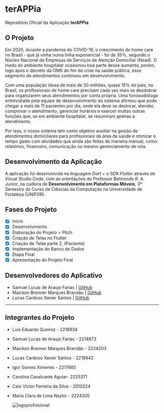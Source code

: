 # terAPPia
 Repositório Oficial da Aplicação **terAPPia**
## O Projeto
Em 2020, durante a pandemia do COVID-19, o crescimento do home care no Brasil - que já vinha numa linha exponencial - foi de 35%, segundo o Núcleo Nacional de Empresas de Serviços de Atenção Domiciliar (Nead). O medo do ambiente hospitalar ocasionou boa parte desse aumento, porém, logo após o decreto da OMS do fim da crise na saúde pública, esse segmento de atendimentos continuou em desenvolvimento.

Com uma população idosa de mais de 30 milhões, quase 15% do país, no Brasil, os profissionais de home care precisam cada vez mais se desdobrar para organizarem seus atendimentos por conta própria. Uma fonoaudióloga entrevistada pela equipe de desenvolvimento do sistema afirmou que pode chegar a mais de 11 pacientes por dia, onde ela deve se deslocar, atender, comprovar o atendimento, gerenciar horários e exercer muitas outras funções que, se em ambiente hospitalar, se resumiram apenas a atendimento.

Por isso, o nosso sistema tem como objetivo auxiliar na gestão de atendimentos domiciliares para profissionais da área da saúde e otimizar o tempo gasto com atividades que ainda são feitas de maneira manual, como: relatórios, financeiro, comunicação ou mesmo gerenciamento de rota.

## Desenvolvimento da Aplicação
A aplicação foi desenvolvida na linguagem _Dart_ + o SDK _Flutter_ através do Visual Studio Code, com as orientações do Professor Belmondo R. A. Junior, na cadeira de **Desenvolvimento em Plataformas Móveis**, 3º Semestre do Curso de Ciências da Computação na Universidade de Fortaleza (UNIFOR).

## Fases do Projeto
- [x] Início
- [x] Desenvolvimento
- [x] Elaboração do Projeto + Pitch
- [x] Criação de Telas no Flutter
- [x] Criação de Telas parte 2, (Paciente)
- [x] Implementação do Banco de Dados
- [x] Etapa Final
- [x] Apresentação do Projeto Final

## Desenvolvedores do Aplicativo
* Samuel Lucas de Araujo Farias | [GitHub](https://github.com/slucas04)
* Maickon Brenner Marques Brandão | [GitHub](https://github.com/MaickonBrenner)
* Lucas Cardoso Xavier Santos | [GitHub](https://github.com/Luccs3003)

***

## Integrantes do Projeto
* Luis Eduardo Queiroz - 2218934
* Samuel Lucas de Araujo Farias - 2214673
* Maickon Brenner Marques Brandão - 2224203
* Lucas Cardoso Xavier Santos - 2218942
* Igor Gomes Ximenes - 2217665
* Carolina Cavalcante Aguiar- 2225371
* Caio Victor Ferreira da Silva - 2010224
* Maria Clara de Lima Naylor - 2224205

  ![logoprofissional](https://github.com/MaickonBrenner/terAPPia/assets/125760593/2e31de7e-3e67-488d-a659-ca1fb2b5173e)
